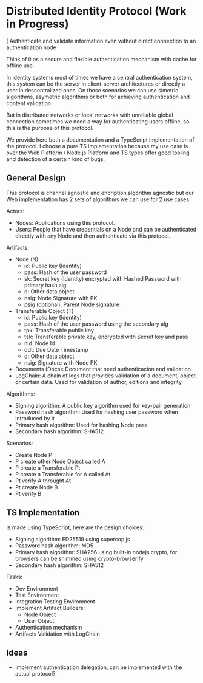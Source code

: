 # Distributed Identity Protocol (Work in Progress)

| Authenticate and validate information even without direct connection to an authentication node

Think of it as a secure and flexible authentication mechanism with cache for offline use.

In identity systems most of times we have a central authentication system, this system can be the server in client-server architectures or directly a user in descentralized ones. On those scenarios we can use simetric algorithms, asymetric algorithms or both for achieving authentication and content validation.

But in distributed networks or local networks with unreliable global connection sometimes we need a way for authenticating users offline, so this is the purpose of this protocol.

We provide here both a documentation and a TypeScript implementation of the protocol. I choose a pure TS implementation because my use case is over the Web Platform / Node.js Platform and TS types offer good tooling and detection of a certain kind of bugs.

## General Design

This protocol is channel agnostic and encription algorithm agnostic but our Web implementation has 2 sets of algorithms we can use for 2 use cases.

Actors:

- Nodes: Applications using this protocol.
- Users: People that have credentials on a Node and can be authenticated directly with any Node and then authenticate  via this protocol.

Artifacts:

- Node (N)
  - id: Public key (Identity)
  - pass: Hash of the user password
  - sk: Secret key (Identity) encrypted with Hashed Password with primary hash alg
  - d: Other data object
  - nsig: Node Signature with PK
  - psig (optional): Parent Node signature
- Transferable Object (T)
  - id: Public key (Identity)
  - pass: Hash of the user password using the secondary alg
  - tpk: Transferable public key
  - tsk: Transferable private key, encrypted with Secret key and pass
  - nid: Node Id
  - ddt: Due Date Timestamp
  - d: Other data object
  - nsig: Signature with Node PK
- Documents (Docs): Document that need authenticacion and validation
- LogChain: A chain of logs that provides validation of a document, object or certain data. Used for validation of author, editions and integrity

Algorithms:

- Signing algorithm: A public key algorithm used for key-pair generation
- Password hash algorithm: Used for hashing user password when introduced by it
- Primary hash algorithm: Used for hashing Node pass
- Secondary hash algorithm: SHA512

Scenarios:

- Create Node P
- P create other Node Object called A
- P create a Transferable Pt
- P create a Transferable for A called At
- Pt verify A throught At
- Pt create Node B
- Pt verify B

## TS Implementation

Is made using TypeScript, here are the design choices:

- Signing algorithm: ED25519 using supercop.js
- Password hash algorithm: MD5
- Primary hash algorithm: SHA256 using built-in nodejs crypto, for browsers can be shimmed using crypto-browserify
- Secondary hash algorithm: SHA512

Tasks:

- Dev Environment
- Test Environment
- Integration Testing Environment
- Implement Artifact Builders:
    - Node Object
    - User Object
- Authentication mechanism
- Artifacts Validation with LogChain

## Ideas

- Implement authentication delegation, can be implemented with the actual protocol?
